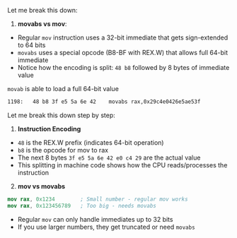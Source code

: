 Let me break this down:

1. **movabs vs mov**:
- Regular `mov` instruction uses a 32-bit immediate that gets sign-extended to 64 bits
- `movabs` uses a special opcode (B8-BF with REX.W) that allows full 64-bit immediate
- Notice how the encoding is split: `48 b8` followed by 8 bytes of immediate value

`movab` is able to load a full 64-bit value
```apache
1198:	48 b8 3f e5 5a 6e 42 	movabs rax,0x29c4e0426e5ae53f
```

Let me break this down step by step:

1. **Instruction Encoding**
- `48` is the REX.W prefix (indicates 64-bit operation)
- `b8` is the opcode for mov to rax
- The next 8 bytes `3f e5 5a 6e 42 e0 c4 29` are the actual value
- This splitting in machine code shows how the CPU reads/processes the instruction

2. **mov vs movabs**
```nasm
mov rax, 0x1234        ; Small number - regular mov works
mov rax, 0x123456789   ; Too big - needs movabs
```
- Regular `mov` can only handle immediates up to 32 bits
- If you use larger numbers, they get truncated or need `movabs`
